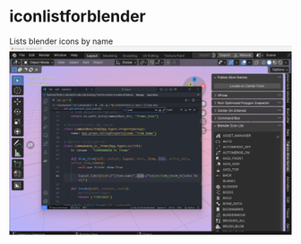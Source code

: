 # iconlistforblender
Lists blender icons by name
![Image description](e60ec88c8b40fd1013a25cc51b45a823a2334b895deac3298008115d2cef64bb.png)
